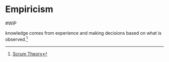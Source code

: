 # Empiricism
#WIP 

knowledge comes from experience and making decisions based on what is observed.[^1]

[^1]: [Scrum Theory](https://scrumguides.org/scrum-guide.html#scrum-theory)